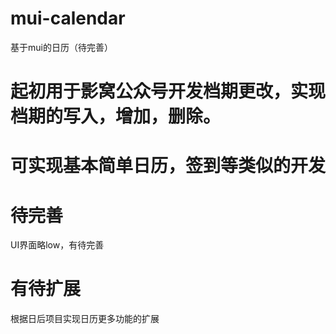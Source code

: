 # mui-calendar
基于mui的日历（待完善）
# 起初用于影窝公众号开发档期更改，实现档期的写入，增加，删除。

# 可实现基本简单日历，签到等类似的开发


# 待完善
UI界面略low，有待完善

# 有待扩展
根据日后项目实现日历更多功能的扩展
